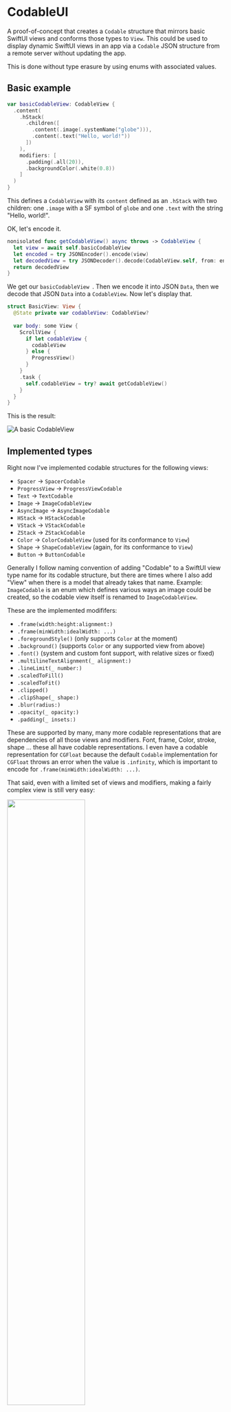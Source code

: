 # CodableUI

A proof-of-concept that creates a `Codable` structure that mirrors basic SwiftUI views and conforms those types to `View`. This could be used to display dynamic SwiftUI views in an app via a `Codable` JSON structure from a remote server without updating the app.

This is done without type erasure by using enums with associated values.

## Basic example

``` swift
var basicCodableView: CodableView {
  .content(
    .hStack(
      .children([
        .content(.image(.systemName("globe"))),
        .content(.text("Hello, world!"))
      ])
    ),
    modifiers: [
      .padding(.all(20)),
      .backgroundColor(.white(0.8))
    ]
  )
}
```

This defines a `CodableView` with its `content` defined as an `.hStack` with two children: one `.image` with a SF symbol of `globe` and one `.text` with the string "Hello, world!".

OK, let's encode it.

```swift
nonisolated func getCodableView() async throws -> CodableView {
  let view = await self.basicCodableView
  let encoded = try JSONEncoder().encode(view)
  let decodedView = try JSONDecoder().decode(CodableView.self, from: encoded)
  return decodedView
}
```

We get our `basicCodableView `. Then we encode it into JSON `Data`, then we decode that JSON `Data` into a `CodableView`. Now let's display that.

```swift
struct BasicView: View {
  @State private var codableView: CodableView?
  
  var body: some View {
    ScrollView {
      if let codableView {
        codableView
      } else {
        ProgressView()
      }
    }
    .task {
      self.codableView = try? await getCodableView()
    }
  }
}
```

This is the result:

![A basic CodableView](images/BasicView.png)

## Implemented types

Right now I've implemented codable structures for the following views:

- `Spacer` → `SpacerCodable`
- `ProgressView` → `ProgressViewCodable`
- `Text` → `TextCodable`
- `Image` → `ImageCodableView`
- `AsyncImage` → `AsyncImageCodable`
- `HStack` → `HStackCodable`
- `VStack` → `VStackCodable`
- `ZStack` → `ZStackCodable`
- `Color` → `ColorCodableView` (used for its conformance to `View`)
- `Shape` → `ShapeCodableView` (again, for its conformance to `View`)
- `Button` → `ButtonCodable`

Generally I follow naming convention of adding "Codable" to a SwiftUI view type name for its codable structure, but there are times where I also add "View" when there is a model that already takes that name. Example: `ImageCodable` is an enum which defines various ways an image could be created, so the codable view itself is renamed to `ImageCodableView`. 

These are the implemented modififers:

- `.frame(width:height:alignment:)`
- `.frame(minWidth:idealWidth: ...)`
- `.foregroundStyle()` (only supports `Color` at the moment)
- `.background()` (supports `Color` or any supported view from above)
- `.font()` (system and custom font support, with relative sizes or fixed)
- `.multilineTextAlignment(_ alignment:)`
- `.lineLimit(_ number:)`
- `.scaledToFill()`
- `.scaledToFit()`
- `.clipped()`
- `.clipShape(_ shape:)` 
- `.blur(radius:)`
- `.opacity(_ opacity:)`
- `.padding(_ insets:)`

These are supported by many, many more codable representations that are dependencies of all those views and modifiers. Font, frame, Color, stroke, shape … these all have codable representations. I even have a codable representation for `CGFloat` because the default `Codable` implementation for `CGFloat` throws an error when the value is `.infinity`, which is important to encode for `.frame(minWidth:idealWidth: ...)`.

That said, even with a limited set of views and modifiers, making a fairly complex view is still very easy:

<img width="60%" src="images/ComplexView-Light.png">

## Advanced usage

### Color Scheme

The `ColorCodable` enum supports many different colors definitions. You can define a system color like `Color.pink` or `Color.green`. You can define a percentage of white that mirrors `Color(white:opacity)`. You can define a color with a hex string. You can define HSBA and RGBA colors. Since `ColorCodable` is an `indirect` enum, you can also define a dynamic color with light and dark `ColorCodable` values, like this:

```swift 
modifiers: [
  .foregroundColor(
    .dynamic(light: .system(.black), dark: .system(.white))
  )
]
```

This allows us to create views that can respond to the current `colorScheme` in the enviroment:

<img width="60%" src="images/ComplexView-Dark.png">

### `AsyncImage`

Since `AsyncImage` is mainly configured with a closure, this was tricky to implement in a static way. I decided that my corollary to `AsyncImage` should mimic the phases provided by `AsyncImage`'s `content` closure, providing ways to provide error and placeholder views and modifiers that will be applied to the image returned in the `content` closure.

```swift
.content(
  .asyncImage(
    .url(
      URL(string: "https://picsum.photos/400/600"),
      imageModifiers: [
        .scaledToFill
      ],
      errorView: .content(
        .image(.systemName("exclamationmark.triangle.fill"))
      ),
      placeholderView: .content(
        .zStack(
          .children(
            [
              .content(
                .color(.dynamic(light: .system(.black), dark: .system(.white))),
                modifiers: [.opacity(0.1)]
              ),
              .content(.progress),
            ]
          )
        )
      )
    )
    .resizable()
  ),
  modifiers: [
    .frame(.flexible(.maxWidth(.infinity))),
    .frame(.fixed(.height(300))),
    .clipShape(.roundedRectangle(cornerRadius: 10)),
  ]
)
```

This means we can specify any view we want for the error and placeholder states of the `AsyncImage` view:

<img width="60%" src="images/AsyncImage-Placeholder.png">
<img width="60%" src="images/AsyncImage-Error.png">

### `Button`

In order to use a `Button` in a static `Codable` representation, we have to abstract the idea of the button actions into an type that could can be intercepted by the non-codable view which displays the codable view. I do this with `ButtonActionCodable`, a simple wrapper for a non-optional `String` `name` property and an optional `String` `value` property. This gives you an idea of how you could send static codable views to an application with a pre-defined set of actions which the app could interpret into navigation or presentation of other views.

The actions are handled by an environment value with the type `@Sendable (ButtonActionCodable) async -> ()`. Using it in a non-codable view is simple:

```swift
@State private var buttonAction: ButtonActionCodable?

var body: some View {
  CodableView(
    content: .button(
      .action(
        .name("show_more"),
        label: .content(.text("Show more"))
      )
    )
  )
  .environment(\.codableButtonAction) { [$buttonAction] action  in
    $buttonAction.wrappedValue = action
  }
  .onChange(of: buttonAction) { old, new in
    // handle action
  }
}
```

## Example app

This project contains an example app showing a simple view and a complex view. Each `CodableView` is encoded into JSON and decoded from JSON before being displayed.

## Future

This being a proof-of-concept, I don't intend to turn this into full-fledged framework and maintain it. If you're interested in doing so, email: me at cam dot is. I think this would be very interesting to turn into a package for Vapor or other server-side Swift frameworks to provide server-driven UI to an app. A DSL based with `@resultBuilder` might even be possible to mirror SwiftUI's API from a server.

This proof-of-concept used a lot of a unlabeled associated values, resulting in keys like `_0, _1, _2`. If I were to continue working on this, I would label those associated values and document the schema so it could be reliably generated from non-Swift server languages.

## Thanks

Thanks to Noah Little for [his article on server-driven UI](https://medium.com/@noahlittle199/swiftui-server-driven-ui-with-enum-codable-synthesis-dbb26f7ea0bb) based on enum Codable synthesis. My original implementation type-erased all views with `AnyView`. This article was exactly what I needed to remind me of one of the best ways to encode polymorphic types in Swift: enums with associated values.

## Author

My name is Cam Hunt and you can find me on [Mastodon](https://hachyderm.io/@camhunt) and [Bluesky](https://bsky.app/profile/cam.is).
